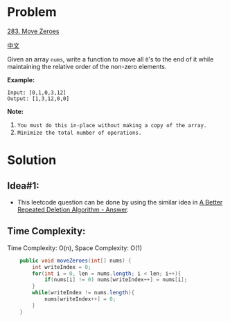 # Problem
[283. Move Zeroes](https://leetcode.com/problems/move-zeroes/)

[中文](https://leetcode-cn.com/problems/move-zeroes/)

Given an array ```nums```, write a function to move all ```0```'s to the end of it while maintaining the relative order of the non-zero elements.
 

**Example:**
```text
Input: [0,1,0,3,12]
Output: [1,3,12,0,0]
```

**Note:**

1. ```You must do this in-place without making a copy of the array.```
2. ```Minimize the total number of operations.```


# Solution
## Idea#1:
* This leetcode question can be done by using the similar idea in [A Better Repeated Deletion Algorithm - Answer](https://leetcode.com/explore/learn/card/fun-with-arrays/511/in-place-operations/3255/).
##  Time Complexity:
Time Complexity: O(n), Space Complexity: O(1)

```java
    public void moveZeroes(int[] nums) {
        int writeIndex = 0;
        for(int i = 0, len = nums.length; i < len; i++){
            if(nums[i] != 0) nums[writeIndex++] = nums[i];
        }
        while(writeIndex != nums.length){
            nums[writeIndex++] = 0;
        }
    }
```

